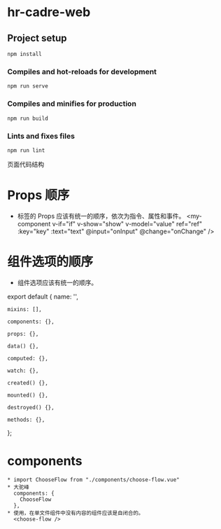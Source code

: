 # hr-cadre-web

## Project setup
```
npm install
```

### Compiles and hot-reloads for development
```
npm run serve
```

### Compiles and minifies for production
```
npm run build
```

### Lints and fixes files
```
npm run lint
```

页面代码结构
# Props 顺序
  * 标签的 Props 应该有统一的顺序，依次为指令、属性和事件。
  <my-component
    v-if="if"
    v-show="show"
    v-model="value"
    ref="ref"
    :key="key"
    :text="text"
    @input="onInput"
    @change="onChange"
  />

# 组件选项的顺序
  * 组件选项应该有统一的顺序。

  export default {
    name: '',

    mixins: [],

    components: {},

    props: {},

    data() {},

    computed: {},

    watch: {},

    created() {},

    mounted() {},

    destroyed() {},

    methods: {},
  };

  # components
    * import ChooseFlow from "./components/choose-flow.vue"
    * 大驼峰
      components: {
        ChooseFlow
      },
    * 使用，在单文件组件中没有内容的组件应该是自闭合的。
      <choose-flow />
